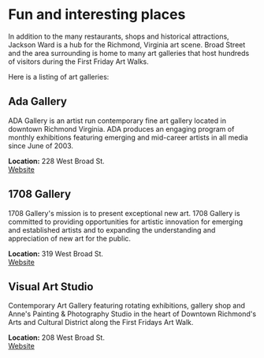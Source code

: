 # Fun and interesting places
In addition to the many restaurants, shops and historical attractions, Jackson Ward is a hub for the Richmond, Virginia art scene. Broad Street and the area surrounding is home to many art galleries that host hundreds of visitors during the First Friday Art Walks.

Here is a listing of art galleries:
## Ada Gallery
ADA Gallery is an artist run contemporary fine art gallery located in downtown Richmond Virginia. ADA produces an engaging program of monthly exhibitions featuring emerging and mid-career artists in all media since June of 2003.

**Location:** 228 West Broad St.<br>
[Website](http://www.adagallery.com/about.html)

## 1708 Gallery
1708 Gallery's mission is to present exceptional new art. 1708 Gallery is committed to providing opportunities for artistic innovation for emerging and established artists and to expanding the understanding and appreciation of new art for the public.

**Location:** 319 West Broad St.<br>
[Website](http://www.1708gallery.org/)

## Visual Art Studio
Contemporary Art Gallery featuring rotating exhibitions, gallery shop and Anne's Painting & Photography Studio in the heart of Downtown Richmond's Arts and Cultural District along the First Fridays Art Walk.

**Location:** 208 West Broad St.<br>
[Website](https://www.mkt.com/visualartstudio)
